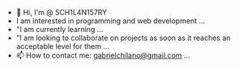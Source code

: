 - 👋 Hi, I'm @ 5CH1L4N157RY
- I am interested in programming and web development ...
- "I am currently learning ...
- "I am looking to collaborate on projects as soon as it reaches an acceptable level for them ...
- 📫 How to contact me: gabrielchilano@gmail.com ...
<!---
5CH1L4N157RY/5CH1L4N157RY is a ✨ special ✨ repository because its `README.md` (this file) appears on your GitHub profile.
You can click the Preview link to take a look at your changes.
--->
